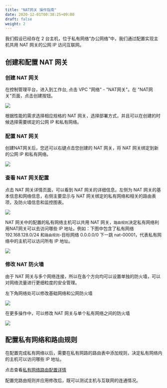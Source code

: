```yaml
---
title: "NAT网关 操作指南"
date: 2020-12-01T00:38:25+09:00
draft: false
weight: 2
---
```


我们假设已经存在 2 台主机，位于私有网络“办公网络”中，我们通过配置实现主机共用 NAT 网关的公网 IP 访问互联网。

## 创建和配置 NAT 网关

### 创建 NAT 网关

在控制管理平台，进入到工作台, 点击 VPC "网络" - "NAT网关"。在 "NAT网关"页面，点击创建按钮。

![](/network/nat_gateway/_images/create_natgw.png)

根据性能的需求选择相应规格的 NAT 网关，选择部署方式，并且可以在创建的时候选择需要绑定的公网 IP 和私有网络。

### 配置 NAT 网关

创建NAT网关后，您还可以右键点击您创建的 NAT 网关，将 NAT 网关绑定到新的公网 IP 和私有网络。

![](/network/nat_gateway/_images/modify_natgw.png)

### 查看 NAT 网关配置

点击 NAT 网关详情页面，可以看到 NAT 网关的详细信息。左侧为 NAT 网关的基本信息和网络信息，右侧主要显示与 NAT 网关绑定的私有网络和相关的路由表项，及防火墙信息和监控图表。

![](/network/nat_gateway/_images/details_natgw.png)

NAT 网关中的配置的私有网络主机可以共用 NAT 网关，`路由规则`决定私有网络利用NAT网关可以去访问哪些 IP 地址。例如：下图中包含了私有网络 192.168.128.0/24 和`路由规则`-目标网络 0.0.0.0/0 下一跳 nat-00001，代表私有网络中的主机可以访问所有 IP 地址。

![](/network/nat_gateway/_images/details_natgw_rt.png)

### 修改 NAT 防火墙

由于 NAT 网关与多个网络连接，所以在各个方向均可以设置单独的防火墙，可以对网络流量进行更细粒度的安全管理。

左下角网络处可以修改基础网络和公网防火墙

![](/network/nat_gateway/_images/modify_natgw_fw1.png)


在更多操作中，可以修改 NAT 网关与单个私有网络之间的防火墙

![](/network/nat_gateway/_images/modify_natgw_fw2.png)


## 配置私有网络和路由规则

在配置完成私有网络以后，需要在私有网路的路由表中添加规则，决定私有网络内的主机可以访问哪些 IP 地址。

点击查看[私有网络路由配置详情](../../../vpc/manual/route_table)

配置完路由规则并应用修改后，既可以测试主机与互联网的连通情况。

